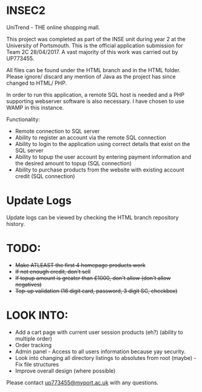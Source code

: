 # INSEC2
UniTrend - THE online shopping mall.

This project was completed as part of the INSE unit during year 2 at the University of Portsmouth. This is the official application submission for Team 2C 28/04/2017. A vast majority of this work was carried out by UP773455.

All files can be found under the HTML branch and in the HTML folder. Please ignore/ discard any mention of Java as the project has since changed to HTML/ PHP.

In order to run this application, a remote SQL host is needed and a PHP supporting webserver software is also necessary. I have chosen to use WAMP in this instance.

Functionality:
- Remote connection to SQL server
- Ability to register an account via the remote SQL connection
- Ability to login to the application using correct details that exist on the SQL server
- Ability to topup the user account by entering payment information and the desired amount to topup (SQL connection)
- Ability to purchase products from the website with existing account credit (SQL connection)

# Update Logs
Update logs can be viewed by checking the HTML branch repository history.

# TODO:
- ~~Make ATLEAST the first 4 homepage products work~~
- ~~If not enough credit, don't sell~~
- ~~If topup amount is greater than £1000, don't allow (don't allow negatives)~~
- ~~Top-up validation (16 digit card, password, 3 digit SC, checkbox)~~

# LOOK INTO:
- Add a cart page with current user session products (eh?) (ability to multiple order)
- Order tracking
- Admin panel - Access to all users information because yay security.
- Look into changing all directory listings to absolutes from root (maybe) - Fix file structures
- Improve overall design (where possible)

Please contact up773455@myport.ac.uk with any questions.
